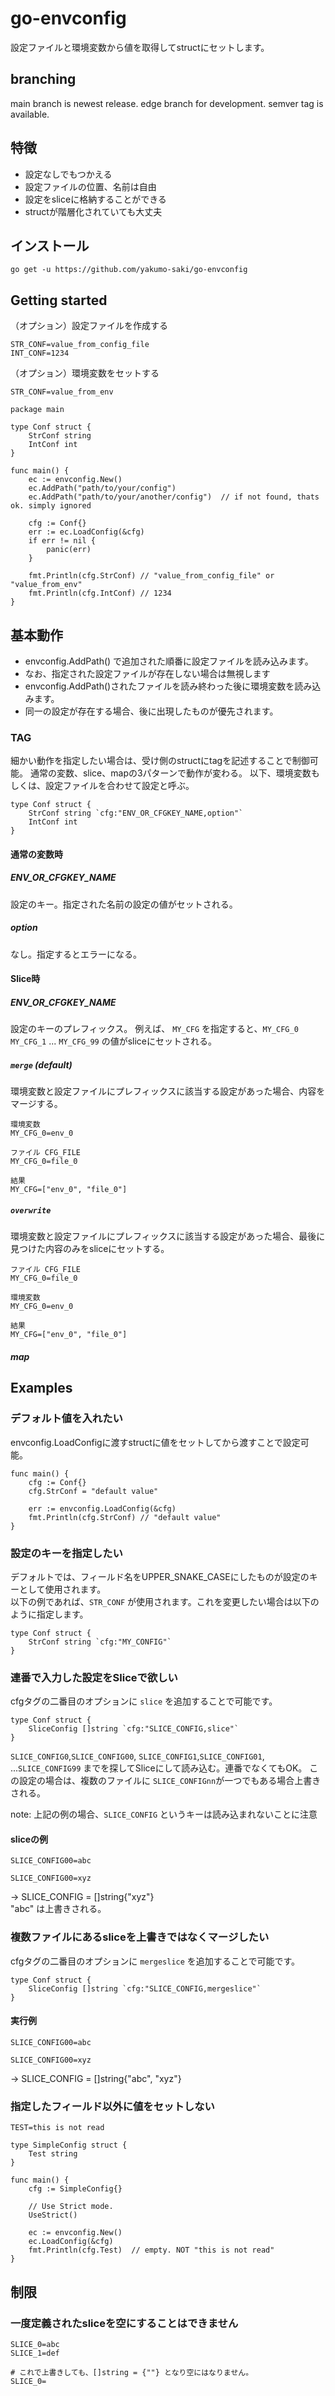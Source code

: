 # go-envconfig

設定ファイルと環境変数から値を取得してstructにセットします。  

## branching

main branch is newest release.
edge branch for development.
semver tag is available.

## 特徴

* 設定なしでもつかえる
* 設定ファイルの位置、名前は自由
* 設定をsliceに格納することができる
* structが階層化されていても大丈夫

## インストール

```
go get -u https://github.com/yakumo-saki/go-envconfig
```

## Getting started

（オプション）設定ファイルを作成する
```
STR_CONF=value_from_config_file
INT_CONF=1234
```

（オプション）環境変数をセットする
```
STR_CONF=value_from_env
```

```golang
package main

type Conf struct {
    StrConf string
    IntConf int
}

func main() {
    ec := envconfig.New()
    ec.AddPath("path/to/your/config")        
    ec.AddPath("path/to/your/another/config")  // if not found, thats ok. simply ignored
    
    cfg := Conf{}
    err := ec.LoadConfig(&cfg)
    if err != nil {
        panic(err)
    }

    fmt.Println(cfg.StrConf) // "value_from_config_file" or "value_from_env"
    fmt.Println(cfg.IntConf) // 1234
}
```

## 基本動作

* envconfig.AddPath() で追加された順番に設定ファイルを読み込みます。
* なお、指定された設定ファイルが存在しない場合は無視します
* envconfig.AddPath()されたファイルを読み終わった後に環境変数を読み込みます。
* 同一の設定が存在する場合、後に出現したものが優先されます。

### TAG

細かい動作を指定したい場合は、受け側のstructにtagを記述することで制御可能。
通常の変数、slice、mapの3パターンで動作が変わる。
以下、環境変数もしくは、設定ファイルを合わせて設定と呼ぶ。

```golang
type Conf struct {
    StrConf string `cfg:"ENV_OR_CFGKEY_NAME,option"`
    IntConf int
}
```

#### 通常の変数時

##### ENV_OR_CFGKEY_NAME

設定のキー。指定された名前の設定の値がセットされる。

##### option

なし。指定するとエラーになる。

#### Slice時

##### ENV_OR_CFGKEY_NAME

設定のキーのプレフィックス。
例えば、 `MY_CFG` を指定すると、`MY_CFG_0` `MY_CFG_1` ... `MY_CFG_99` の値がsliceにセットされる。

##### `merge` (default)

環境変数と設定ファイルにプレフィックスに該当する設定があった場合、内容をマージする。

```
環境変数 
MY_CFG_0=env_0

ファイル CFG_FILE
MY_CFG_0=file_0

結果
MY_CFG=["env_0", "file_0"]
```

##### `overwrite` 

環境変数と設定ファイルにプレフィックスに該当する設定があった場合、最後に見つけた内容のみをsliceにセットする。

```
ファイル CFG_FILE
MY_CFG_0=file_0

環境変数 
MY_CFG_0=env_0

結果
MY_CFG=["env_0", "file_0"]
```

##### map

## Examples

### デフォルト値を入れたい

envconfig.LoadConfigに渡すstructに値をセットしてから渡すことで設定可能。  

```golang
func main() {
    cfg := Conf{}
    cfg.StrConf = "default value"

    err := envconfig.LoadConfig(&cfg)
    fmt.Println(cfg.StrConf) // "default value"
}
```


### 設定のキーを指定したい

デフォルトでは、フィールド名をUPPER_SNAKE_CASEにしたものが設定のキーとして使用されます。  
以下の例であれば、`STR_CONF` が使用されます。これを変更したい場合は以下のように指定します。

```golang
type Conf struct {
    StrConf string `cfg:"MY_CONFIG"`
}
```

### 連番で入力した設定をSliceで欲しい

cfgタグの二番目のオプションに `slice` を追加することで可能です。


```golang
type Conf struct {
    SliceConfig []string `cfg:"SLICE_CONFIG,slice"`
}
```

`SLICE_CONFIG0`,`SLICE_CONFIG00`,
`SLICE_CONFIG1`,`SLICE_CONFIG01`,
...`SLICE_CONFIG99` までを探してSliceにして読み込む。連番でなくてもOK。
この設定の場合は、複数のファイルに `SLICE_CONFIGnn`が一つでもある場合上書きされる。

note: 上記の例の場合、`SLICE_CONFIG` というキーは読み込まれないことに注意

#### sliceの例

```config1
SLICE_CONFIG00=abc
```

```config2
SLICE_CONFIG00=xyz
```

→ SLICE_CONFIG = []string{"xyz"}  
"abc" は上書きされる。

### 複数ファイルにあるsliceを上書きではなくマージしたい

cfgタグの二番目のオプションに `mergeslice` を追加することで可能です。

```golang
type Conf struct {
    SliceConfig []string `cfg:"SLICE_CONFIG,mergeslice"`
}
```

#### 実行例

```config1
SLICE_CONFIG00=abc
```

```config2
SLICE_CONFIG00=xyz
```

→ SLICE_CONFIG = []string{"abc", "xyz"}

### 指定したフィールド以外に値をセットしない

```
TEST=this is not read
```

```golang
type SimpleConfig struct {
	Test string
}

func main() {
    cfg := SimpleConfig{}
    
    // Use Strict mode.
    UseStrict() 
    
    ec := envconfig.New()
    ec.LoadConfig(&cfg)
    fmt.Println(cfg.Test)  // empty. NOT "this is not read"
}
```

## 制限

### 一度定義されたsliceを空にすることはできません

```config1
SLICE_0=abc
SLICE_1=def
```

```config2
# これで上書きしても、[]string = {""} となり空にはなりません。
SLICE_0=
```
